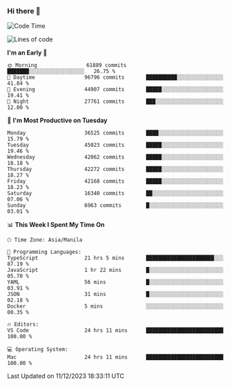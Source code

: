 ### Hi there 👋

<!--START_SECTION:waka-->
![Code Time](http://img.shields.io/badge/Code%20Time-4%2C623%20hrs%2052%20mins-blue)

![Lines of code](https://img.shields.io/badge/From%20Hello%20World%20I%27ve%20Written-103.5%20million%20lines%20of%20code-blue)

**I'm an Early 🐤** 

```text
🌞 Morning                61889 commits       ███████░░░░░░░░░░░░░░░░░░   26.75 % 
🌆 Daytime                96796 commits       ██████████░░░░░░░░░░░░░░░   41.84 % 
🌃 Evening                44907 commits       █████░░░░░░░░░░░░░░░░░░░░   19.41 % 
🌙 Night                  27761 commits       ███░░░░░░░░░░░░░░░░░░░░░░   12.00 % 
```
📅 **I'm Most Productive on Tuesday** 

```text
Monday                   36525 commits       ████░░░░░░░░░░░░░░░░░░░░░   15.79 % 
Tuesday                  45023 commits       █████░░░░░░░░░░░░░░░░░░░░   19.46 % 
Wednesday                42062 commits       █████░░░░░░░░░░░░░░░░░░░░   18.18 % 
Thursday                 42272 commits       █████░░░░░░░░░░░░░░░░░░░░   18.27 % 
Friday                   42168 commits       █████░░░░░░░░░░░░░░░░░░░░   18.23 % 
Saturday                 16340 commits       ██░░░░░░░░░░░░░░░░░░░░░░░   07.06 % 
Sunday                   6963 commits        █░░░░░░░░░░░░░░░░░░░░░░░░   03.01 % 
```


📊 **This Week I Spent My Time On** 

```text
🕑︎ Time Zone: Asia/Manila

💬 Programming Languages: 
TypeScript               21 hrs 5 mins       ██████████████████████░░░   87.19 % 
JavaScript               1 hr 22 mins        █░░░░░░░░░░░░░░░░░░░░░░░░   05.70 % 
YAML                     56 mins             █░░░░░░░░░░░░░░░░░░░░░░░░   03.91 % 
JSON                     31 mins             █░░░░░░░░░░░░░░░░░░░░░░░░   02.18 % 
Docker                   5 mins              ░░░░░░░░░░░░░░░░░░░░░░░░░   00.35 % 

🔥 Editors: 
VS Code                  24 hrs 11 mins      █████████████████████████   100.00 % 

💻 Operating System: 
Mac                      24 hrs 11 mins      █████████████████████████   100.00 % 
```


 Last Updated on 11/12/2023 18:33:11 UTC
<!--END_SECTION:waka-->


<!--
**rad182/rad182** is a ✨ _special_ ✨ repository because its `README.md` (this file) appears on your GitHub profile.

Here are some ideas to get you started:

- 🔭 I’m currently working on ...
- 🌱 I’m currently learning ...
- 👯 I’m looking to collaborate on ...
- 🤔 I’m looking for help with ...
- 💬 Ask me about ...
- 📫 How to reach me: ...
- 😄 Pronouns: ...
- ⚡ Fun fact: ...
-->
